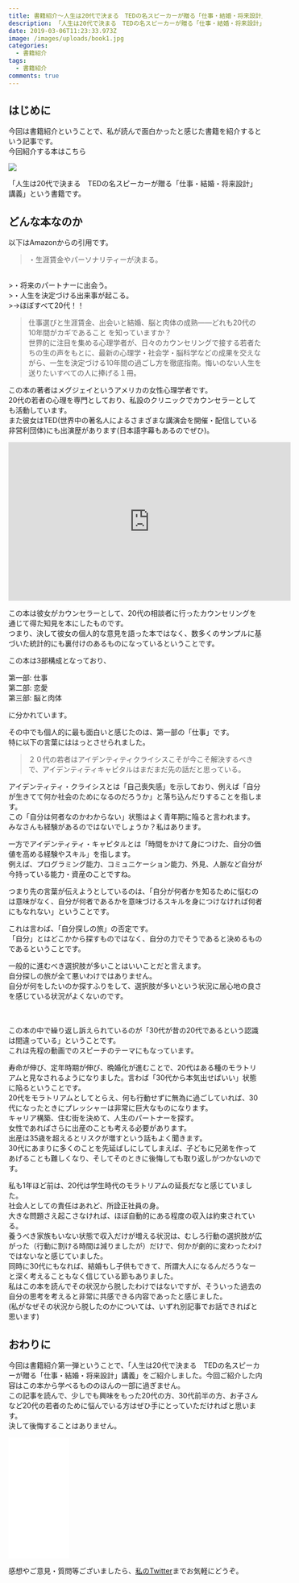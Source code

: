 ```yaml
---
title: 書籍紹介～人生は20代で決まる　TEDの名スピーカーが贈る「仕事・結婚・将来設計」講義～
description: 「人生は20代で決まる　TEDの名スピーカーが贈る「仕事・結婚・将来設計」講義」という書籍について紹介します
date: 2019-03-06T11:23:33.973Z
image: /images/uploads/book1.jpg
categories:
  - 書籍紹介
tags:
  - 書籍紹介
comments: true
---
```

## はじめに

今回は書籍紹介ということで、私が読んで面白かったと感じた書籍を紹介するという記事です。<br>
今回紹介する本はこちら

<a href="https://www.amazon.co.jp/dp/B00N4FBEK8/ref=as_li_ss_il?_encoding=UTF8&btkr=1&linkCode=li2&tag=ringoku06-22&linkId=2fa42843d7c29a63e3111d2f9cd4e4d4&language=ja_JP" target="_blank"><img border="0" src="//ws-fe.amazon-adsystem.com/widgets/q?_encoding=UTF8&ASIN=B00N4FBEK8&Format=_SL160_&ID=AsinImage&MarketPlace=JP&ServiceVersion=20070822&WS=1&tag=ringoku06-22&language=ja_JP" ></a><img src="https://ir-jp.amazon-adsystem.com/e/ir?t=ringoku06-22&language=ja_JP&l=li2&o=9&a=B00N4FBEK8" width="1" height="1" border="0" alt="" style="border:none !important; margin:0px !important;" />

「人生は20代で決まる　TEDの名スピーカーが贈る「仕事・結婚・将来設計」講義」という書籍です。<br>

## どんな本なのか

以下はAmazonからの引用です。

>・生涯賃金やパーソナリティーが決まる。<br>
>・将来のパートナーに出会う。<br>
>・人生を決定づける出来事が起こる。<br>
>→ほぼすべて20代！！<br>

>仕事選びと生涯賃金、出会いと結婚、脳と肉体の成熟――どれも20代の10年間がカギであること
>を知っていますか？　<br>
>世界的に注目を集める心理学者が、日々のカウンセリングで接する若者たちの生の声をもとに、最新の心理学・社会学・脳科学などの成果を交えながら、一生を決定づける10年間の過ごし方を徹底指南。悔いのない人生を送りたいすべての人に捧げる１冊。

この本の著者はメグジェイというアメリカの女性心理学者です。<br>
20代の若者の心理を専門としており、私設のクリニックでカウンセラーとしても活動しています。<br>
また彼女はTED(世界中の著名人によるさまざまな講演会を開催・配信している非営利団体)にも出演歴があります(日本語字幕もあるのでぜひ)。<br>

<iframe width="560" height="315" src="https://www.youtube.com/embed/vhhgI4tSMwc" frameborder="0" allow="accelerometer; autoplay; encrypted-media; gyroscope; picture-in-picture" allowfullscreen></iframe>

この本は彼女がカウンセラーとして、20代の相談者に行ったカウンセリングを通じて得た知見を本にしたものです。<br>
つまり、決して彼女の個人的な意見を語った本ではなく、数多くのサンプルに基づいた統計的にも裏付けのあるものになっているということです。<br>

この本は3部構成となっており、<br>

第一部: 仕事<br>
第二部: 恋愛<br>
第三部: 脳と肉体<br>

に分かれています。<br>

その中でも個人的に最も面白いと感じたのは、第一部の「仕事」です。<br>
特に以下の言葉にははっとさせられました。<br>

>２０代の若者はアイデンティティクライシスこそが今こそ解決するべきで、アイデンティティキャピタルはまだまだ先の話だと思っている。

アイデンティティ・クライシスとは「自己喪失感」を示しており、例えば「自分が生きてて何か社会のためになるのだろうか」と落ち込んだりすることを指します。<br>
この「自分は何者なのかわからない」状態はよく青年期に陥ると言われます。<br>
みなさんも経験があるのではないでしょうか？私はあります。<br>

一方でアイデンティティ・キャピタルとは「時間をかけて身につけた、自分の価値を高める経験やスキル」を指します。<br>
例えば、プログラミング能力、コミュニケーション能力、外見、人脈など自分が今持っている能力・資産のことですね。<br>

つまり先の言葉が伝えようとしているのは、「自分が何者かを知るために悩むのは意味がなく、自分が何者であるかを意味づけるスキルを身につけなければ何者にもなれない」ということです。<br>

これは言わば、「自分探しの旅」の否定です。<br>
「自分」とはどこかから探すものではなく、自分の力でそうであると決めるものであるということです。<br>

一般的に進むべき選択肢が多いことはいいことだと言えます。<br>
自分探しの旅が全て悪いわけではありません。<br>
自分が何をしたいのか探すふりをして、選択肢が多いという状況に居心地の良さを感じている状況がよくないのです。<br>

<br>
<br>
この本の中で繰り返し訴えられているのが「30代が昔の20代であるという認識は間違っている」ということです。<br>
これは先程の動画でのスピーチのテーマにもなっています。<br>

寿命が伸び、定年時期が伸び、晩婚化が進むことで、20代はある種のモラトリアムと見なされるようになりました。言わば「30代から本気出せばいい」状態に陥るということです。<br>
20代をモラトリアムとしてとらえ、何も行動せずに無為に過ごしていれば、30代になったときにプレッシャーは非常に巨大なものになります。<br>
キャリア構築、住む街を決めて、人生のパートナーを探す。<br>
女性であればさらに出産のことも考える必要があります。<br>
出産は35歳を超えるとリスクが増すという話もよく聞きます。<br>
30代にあまりに多くのことを先延ばしにしてしまえば、子どもに兄弟を作ってあげることも難しくなり、そしてそのときに後悔しても取り返しがつかないのです。<br>

私も1年ほど前は、20代は学生時代のモラトリアムの延長だなと感じていました。<br>
社会人としての責任はあれど、所詮正社員の身。<br>
大きな問題さえ起こさなければ、ほぼ自動的にある程度の収入は約束されている。<br>
養うべき家族もいない状態で収入だけが増える状況は、むしろ行動の選択肢が広がった（行動に割ける時間は減りましたが）だけで、何かが劇的に変わったわけではないなと感じていました。
<br>
同時に30代にもなれば、結婚もし子供もできて、所謂大人になるんだろうなーと深く考えることもなく信じている節もありました。<br>
私はこの本を読んでその状況から脱したわけではないですが、そういった過去の自分の思考を考えると非常に共感できる内容であったと感じました。<br>
(私がなぜその状況から脱したのかについては、いずれ別記事でお話できればと思います)

## おわりに
今回は書籍紹介第一弾ということで、「人生は20代で決まる　TEDの名スピーカーが贈る「仕事・結婚・将来設計」講義」をご紹介しました。今回ご紹介した内容はこの本から学べるもののほんの一部に過ぎません。<br>
この記事を読んで、少しでも興味をもった20代の方、30代前半の方、お子さんなど20代の若者のために悩んでいる方はぜひ手にとっていただければと思います。<br>
決して後悔することはありません。<br>

<iframe style="width:120px;height:240px;" marginwidth="0" marginheight="0" scrolling="no" frameborder="0" src="//rcm-fe.amazon-adsystem.com/e/cm?lt1=_blank&bc1=000000&IS2=1&bg1=FFFFFF&fc1=000000&lc1=0000FF&t=ringoku06-22&language=ja_JP&o=9&p=8&l=as4&m=amazon&f=ifr&ref=as_ss_li_til&asins=B00N4FBEK8&linkId=3da4f2ab0d81d5e08bb77af69463991c"></iframe>


感想やご意見・質問等ございましたら、<a href="https://twitter.com/RinGoku98">私のTwitter</a>までお気軽にどうぞ。

